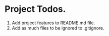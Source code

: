 # Project Todos.

1. Add project features to README.md file.
2. Add as much files to be ignored to .gitignore.
